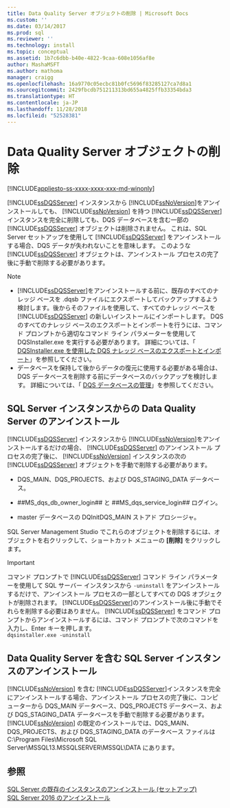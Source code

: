 ```yaml
---
title: Data Quality Server オブジェクトの削除 | Microsoft Docs
ms.custom: ''
ms.date: 03/14/2017
ms.prod: sql
ms.reviewer: ''
ms.technology: install
ms.topic: conceptual
ms.assetid: 1b7c6dbb-b40e-4822-9caa-608e1056af8e
author: MashaMSFT
ms.author: mathoma
manager: craigg
ms.openlocfilehash: 16a9770c05ecbc81b0fc5696f83285127ca7d8a1
ms.sourcegitcommit: 2429fbcdb751211313bd655a4825ffb33354bda3
ms.translationtype: HT
ms.contentlocale: ja-JP
ms.lasthandoff: 11/28/2018
ms.locfileid: "52528381"
---
```

# <a name="remove-data-quality-server-objects"></a>Data Quality Server オブジェクトの削除
[!INCLUDE[appliesto-ss-xxxx-xxxx-xxx-md-winonly](../../includes/appliesto-ss-xxxx-xxxx-xxx-md-winonly.md)]

  [!INCLUDE[ssDQSServer](../../includes/ssdqsserver-md.md)] インスタンスから [!INCLUDE[ssNoVersion](../../includes/ssnoversion-md.md)]をアンインストールしても、 [!INCLUDE[ssNoVersion](../../includes/ssnoversion-md.md)] を持つ [!INCLUDE[ssDQSServer](../../includes/ssdqsserver-md.md)] インスタンスを完全に削除しても、DQS データベースを含む一部の [!INCLUDE[ssDQSServer](../../includes/ssdqsserver-md.md)] オブジェクトは削除されません。 これは、SQL Server セットアップを使用して [!INCLUDE[ssDQSServer](../../includes/ssdqsserver-md.md)] をアンインストールする場合、DQS データが失われないことを意味します。 このような [!INCLUDE[ssDQSServer](../../includes/ssdqsserver-md.md)] オブジェクトは、アンインストール プロセスの完了後に手動で削除する必要があります。  
  
> [!NOTE]  
>  -   [!INCLUDE[ssDQSServer](../../includes/ssdqsserver-md.md)]をアンインストールする前に、既存のすべてのナレッジ ベースを .dqsb ファイルにエクスポートしてバックアップするよう検討します。後からそのファイルを使用して、すべてのナレッジ ベースを [!INCLUDE[ssDQSServer](../../includes/ssdqsserver-md.md)] の新しいインストールにインポートします。 DQS のすべてのナレッジ ベースのエクスポートとインポートを行うには、コマンド プロンプトから適切なコマンド ライン パラメーターを使用して DQSInstaller.exe を実行する必要があります。 詳細については、「 [DQSInstaller.exe を使用した DQS ナレッジ ベースのエクスポートとインポート](../../data-quality-services/install-windows/export-and-import-dqs-knowledge-bases-using-dqsinstaller-exe.md)」を参照してください。  
> -   データベースを保持して後からデータの復元に使用する必要がある場合は、DQS データベースを削除する前にデータベースのバックアップを検討します。 詳細については、「 [DQS データベースの管理](../../data-quality-services/manage-dqs-databases.md)」を参照してください。  
  
## <a name="uninstall-data-quality-server-from-a-sql-server-instance"></a>SQL Server インスタンスからの Data Quality Server のアンインストール  
 [!INCLUDE[ssDQSServer](../../includes/ssdqsserver-md.md)] インスタンスから [!INCLUDE[ssNoVersion](../../includes/ssnoversion-md.md)]をアンインストールするだけの場合、 [!INCLUDE[ssDQSServer](../../includes/ssdqsserver-md.md)] のアンインストール プロセスの完了後に、 [!INCLUDE[ssNoVersion](../../includes/ssnoversion-md.md)] インスタンスの次の [!INCLUDE[ssDQSServer](../../includes/ssdqsserver-md.md)] オブジェクトを手動で削除する必要があります。  
  
-   DQS_MAIN、DQS_PROJECTS、および DQS_STAGING_DATA データベース。  
  
-   \##MS_dqs_db_owner_login## と ##MS_dqs_service_login## ログイン。  
  
-   master データベースの DQInitDQS_MAIN ストアド プロシージャ。  
  
 SQL Server Management Studio でこれらのオブジェクトを削除するには、オブジェクトを右クリックして、ショートカット メニューの **[削除]** をクリックします。  
  
> [!IMPORTANT]  
>  コマンド プロンプトで [!INCLUDE[ssDQSServer](../../includes/ssdqsserver-md.md)] コマンド ライン パラメーターを使用して SQL サーバー インスタンスから `-uninstall` をアンインストールするだけで、アンインストール プロセスの一部としてすべての DQS オブジェクトが削除されます。 [!INCLUDE[ssDQSServer](../../includes/ssdqsserver-md.md)]のアンインストール後に手動でそれらを削除する必要はありません。 [!INCLUDE[ssDQSServer](../../includes/ssdqsserver-md.md)] をコマンド プロンプトからアンインストールするには、コマンド プロンプトで次のコマンドを入力し、Enter キーを押します。   
> `dqsinstaller.exe -uninstall`  
  
## <a name="uninstall-sql-server-instance-containing-data-quality-server"></a>Data Quality Server を含む SQL Server インスタンスのアンインストール  
 [!INCLUDE[ssNoVersion](../../includes/ssnoversion-md.md)] を含む [!INCLUDE[ssDQSServer](../../includes/ssdqsserver-md.md)]インスタンスを完全にアンインストールする場合、アンインストール プロセスの完了後に、コンピューターから DQS_MAIN データベース、DQS_PROJECTS データベース、および DQS_STAGING_DATA データベースを手動で削除する必要があります。 [!INCLUDE[ssNoVersion](../../includes/ssnoversion-md.md)] の既定のインストールでは、DQS_MAIN、DQS_PROJECTS、および DQS_STAGING_DATA のデータベース ファイルは C:\Program Files\Microsoft SQL Server\MSSQL13.MSSQLSERVER\MSSQL\DATA にあります。  
  
## <a name="see-also"></a>参照  
 [SQL Server の既存のインスタンスのアンインストール &#40;セットアップ&#41;](../../sql-server/install/uninstall-an-existing-instance-of-sql-server-setup.md)   
 [SQL Server 2016 のアンインストール](../../sql-server/install/uninstall-sql-server.md)  
  
  

